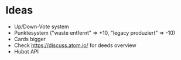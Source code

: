 # Ideas

* Up/Down-Vote system
* Punktesystem ("waste entfernt" => +10, "legacy produziert" => -10)
* Cards bigger
* Check https://discuss.atom.io/ for deeds overview
* Hubot API
